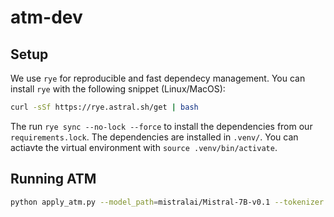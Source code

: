 # atm-dev


## Setup
We use `rye` for reproducible and fast dependecy management.
You can install `rye` with the following snippet (Linux/MacOS):
```sh
curl -sSf https://rye.astral.sh/get | bash
```

The run `rye sync --no-lock --force` to install the dependencies from our `requirements.lock`. The dependencies are installed in `.venv/`. You can actiavte the virtual environment with `source .venv/bin/activate`.

## Running ATM
```sh
python apply_atm.py --model_path=mistralai/Mistral-7B-v0.1 --tokenizer ./tokenizers/de/de32k/ --out_path ./testdata/
```

